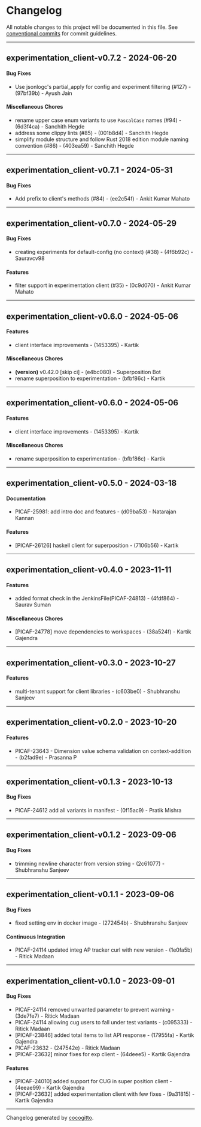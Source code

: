 # Changelog
All notable changes to this project will be documented in this file. See [conventional commits](https://www.conventionalcommits.org/) for commit guidelines.

- - -
## experimentation_client-v0.7.2 - 2024-06-20
#### Bug Fixes
- Use jsonlogc's partial_apply for config and experiment filtering (#127) - (97bf39b) - Ayush Jain
#### Miscellaneous Chores
- rename upper case enum variants to use `PascalCase` names (#94) - (6d3f4ca) - Sanchith Hegde
- address some clippy lints (#85) - (001b8d4) - Sanchith Hegde
- simplify module structure and follow Rust 2018 edition module naming convention (#86) - (403ea59) - Sanchith Hegde

- - -

## experimentation_client-v0.7.1 - 2024-05-31
#### Bug Fixes
- Add prefix to client's methods (#84) - (ee2c54f) - Ankit Kumar Mahato

- - -

## experimentation_client-v0.7.0 - 2024-05-29
#### Bug Fixes
- creating experiments for default-config (no context) (#38) - (4f6b92c) - Sauravcv98
#### Features
- filter support in experimentation client (#35) - (0c9d070) - Ankit Kumar Mahato

- - -

## experimentation_client-v0.6.0 - 2024-05-06
#### Features
-  client interface improvements - (1453395) - Kartik
#### Miscellaneous Chores
- **(version)** v0.42.0 [skip ci] - (e4bc080) - Superposition Bot
- rename superposition to experimentation - (bfbf86c) - Kartik

- - -

## experimentation_client-v0.6.0 - 2024-05-06
#### Features
-  client interface improvements - (1453395) - Kartik
#### Miscellaneous Chores
- rename superposition to experimentation - (bfbf86c) - Kartik

- - -

## experimentation_client-v0.5.0 - 2024-03-18
#### Documentation
- PICAF-25981: add intro doc and features - (d09ba53) - Natarajan Kannan
#### Features
- [PICAF-26126] haskell client for superposition - (7106b56) - Kartik

- - -

## experimentation_client-v0.4.0 - 2023-11-11
#### Features
- added format check in the JenkinsFile(PICAF-24813) - (4fdf864) - Saurav Suman
#### Miscellaneous Chores
- [PICAF-24778] move dependencies to workspaces - (38a524f) - Kartik Gajendra

- - -

## experimentation_client-v0.3.0 - 2023-10-27
#### Features
- multi-tenant support for client libraries - (c603be0) - Shubhranshu Sanjeev

- - -

## experimentation_client-v0.2.0 - 2023-10-20
#### Features
- PICAF-23643 - Dimension value schema validation on context-addition - (b2fad9e) - Prasanna P

- - -

## experimentation_client-v0.1.3 - 2023-10-13
#### Bug Fixes
- PICAF-24612 add all variants in manifest - (0f15ac9) - Pratik Mishra

- - -

## experimentation_client-v0.1.2 - 2023-09-06
#### Bug Fixes
- trimming newline character from version string - (2c61077) - Shubhranshu Sanjeev

- - -

## experimentation_client-v0.1.1 - 2023-09-06
#### Bug Fixes
- fixed setting env in docker image - (272454b) - Shubhranshu Sanjeev
#### Continuous Integration
- PICAF-24114 updated integ AP tracker curl with new version - (1e0fa5b) - Ritick Madaan

- - -

## experimentation_client-v0.1.0 - 2023-09-01
#### Bug Fixes
- PICAF-24114 removed unwanted parameter to prevent warning - (3de7fe7) - Ritick Madaan
- PICAF-24114 allowing cug users to fall under test variants - (c095333) - Ritick Madaan
- [PICAF-23846] added total items to list API response - (17955fa) - Kartik Gajendra
- PICAF-23632 - (247542e) - Ritick Madaan
- [PICAF-23632] minor fixes for exp client - (64deee5) - Kartik Gajendra
#### Features
- [PICAF-24010] added support for CUG in super position client - (4eeae99) - Kartik Gajendra
- [PICAF-23632] added experimentation client with few fixes - (9a31815) - Kartik Gajendra

- - -

Changelog generated by [cocogitto](https://github.com/cocogitto/cocogitto).